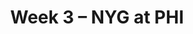 ---
layout: game
title: Week 3 – NYG at PHI
season: 2017
game_id: 2017_03_NYG_PHI
away_team: NYG
home_team: PHI
---